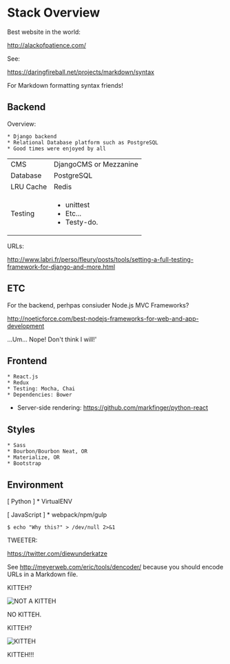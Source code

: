 Stack Overview
==============

Best website in the world:

http://alackofpatience.com/

See:

https://daringfireball.net/projects/markdown/syntax

For Markdown formatting syntax friends!

Backend
-------

Overview:

	* Django backend
    * Relational Database platform such as PostgreSQL
    * Good times were enjoyed by all

<table width="75%">
    <tr>
        <td>CMS</td>
        <td>DjangoCMS or Mezzanine</td>
    </tr>
    <tr>
        <td>Database</td>
        <td>PostgreSQL</td>
    </tr>
    <tr>
        <td>LRU Cache</td>
        <td>Redis</td>
    </tr>
    <tr>
        <td>Testing</td>
        <td>
            <ul>
                <li>unittest</li>
                <li>Etc...</li>
                <li>Testy-do.</li>
            </ul>
        </td>
    </tr>
</table>

URLs:

http://www.labri.fr/perso/fleury/posts/tools/setting-a-full-testing-framework-for-django-and-more.html

ETC
---

For the backend, perhpas consiuder Node.js MVC Frameworks?

http://noeticforce.com/best-nodejs-frameworks-for-web-and-app-development

...Um... Nope! Don't think I will!'

Frontend
--------

	* React.js
    * Redux
	* Testing: Mocha, Chai
	* Dependencies:	Bower
* Server-side rendering: https://github.com/markfinger/python-react

Styles
------

	* Sass
	* Bourbon/Bourbon Neat, OR
	* Materialize, OR
	* Bootstrap

Environment
-----------

[ Python ]
	* VirtualENV

[ JavaScript ]
	* webpack/npm/gulp

```
$ echo "Why this?" > /dev/null 2>&1
```

TWEETER:

https://twitter.com/diewunderkatze

See http://meyerweb.com/eric/tools/dencoder/ because you should encode URLs in a Markdown file.

KITTEH?

![NOT A KITTEH](https://s-media-cache-ak0.pinimg.com/236x/81/9f/1b/819f1b34b6fa28f4aff139fb1756b0ba.jpg)

NO KITTEH.

KITTEH?

![KITTEH](https://s-media-cache-ak0.pinimg.com/236x/e1/14/a4/e114a40a014eab502b41837df33d0a29.jpg)

KITTEH!!!

